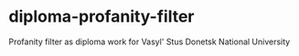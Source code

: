 # diploma-profanity-filter
 Profanity filter as diploma work for Vasyl' Stus Donetsk National University
